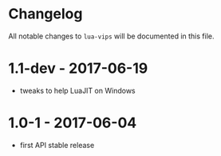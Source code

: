 # Changelog

All notable changes to `lua-vips` will be documented in this file.

# 1.1-dev - 2017-06-19

- tweaks to help LuaJIT on Windows

# 1.0-1 - 2017-06-04

- first API stable release

